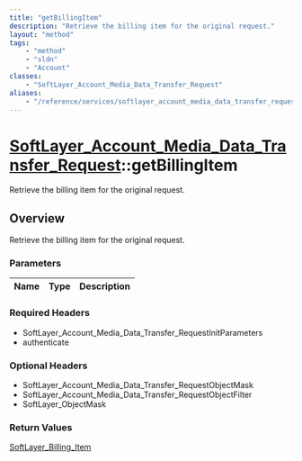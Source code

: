 ```yaml
---
title: "getBillingItem"
description: "Retrieve the billing item for the original request."
layout: "method"
tags:
    - "method"
    - "sldn"
    - "Account"
classes:
    - "SoftLayer_Account_Media_Data_Transfer_Request"
aliases:
    - "/reference/services/softlayer_account_media_data_transfer_request/getBillingItem"
---
```

# [SoftLayer_Account_Media_Data_Transfer_Request](/reference/services/SoftLayer_Account_Media_Data_Transfer_Request)::getBillingItem

Retrieve the billing item for the original request.


## Overview 
Retrieve the billing item for the original request.

### Parameters 
|Name | Type | Description |
| --- | --- | --- |


### Required Headers
* SoftLayer_Account_Media_Data_Transfer_RequestInitParameters
* authenticate

### Optional Headers
* SoftLayer_Account_Media_Data_Transfer_RequestObjectMask
* SoftLayer_Account_Media_Data_Transfer_RequestObjectFilter
* SoftLayer_ObjectMask

### Return Values
<a href='/reference/datatypes/SoftLayer_Billing_Item'>SoftLayer_Billing_Item </a>

